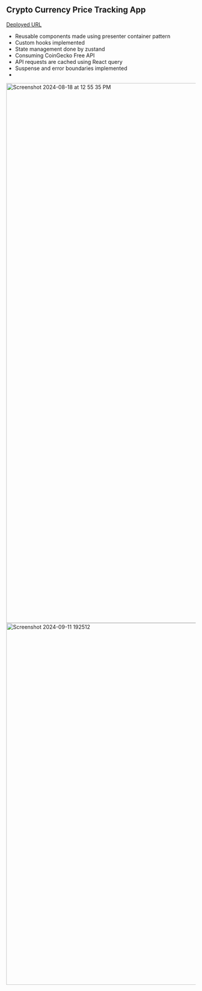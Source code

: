 ## Crypto Currency Price Tracking App

[Deployed URL](https://coingecko-cryptotracker.vercel.app/)

 - Reusable components made using presenter container pattern
 - Custom hooks implemented
 - State management done by zustand
 - Consuming CoinGecko Free API
 - API requests are cached using React query
 - Suspense and error boundaries implemented
 - 
<img width="1432" alt="Screenshot 2024-08-18 at 12 55 35 PM" src="https://github.com/user-attachments/assets/e5142715-b9b7-45a4-97b2-552b16ca4664">
<img width="960" alt="Screenshot 2024-09-11 192512" src="https://github.com/user-attachments/assets/381e8245-c758-4ba4-8ee0-5093bf51b57b">
